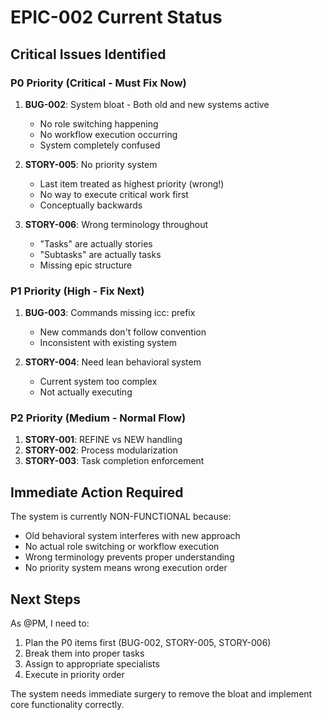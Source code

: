 # EPIC-002 Current Status

## Critical Issues Identified

### P0 Priority (Critical - Must Fix Now)
1. **BUG-002**: System bloat - Both old and new systems active
   - No role switching happening
   - No workflow execution occurring
   - System completely confused

2. **STORY-005**: No priority system
   - Last item treated as highest priority (wrong!)
   - No way to execute critical work first
   - Conceptually backwards

3. **STORY-006**: Wrong terminology throughout
   - "Tasks" are actually stories
   - "Subtasks" are actually tasks
   - Missing epic structure

### P1 Priority (High - Fix Next)
1. **BUG-003**: Commands missing icc: prefix
   - New commands don't follow convention
   - Inconsistent with existing system

2. **STORY-004**: Need lean behavioral system
   - Current system too complex
   - Not actually executing

### P2 Priority (Medium - Normal Flow)
1. **STORY-001**: REFINE vs NEW handling
2. **STORY-002**: Process modularization
3. **STORY-003**: Task completion enforcement

## Immediate Action Required

The system is currently NON-FUNCTIONAL because:
- Old behavioral system interferes with new approach
- No actual role switching or workflow execution
- Wrong terminology prevents proper understanding
- No priority system means wrong execution order

## Next Steps

As @PM, I need to:
1. Plan the P0 items first (BUG-002, STORY-005, STORY-006)
2. Break them into proper tasks
3. Assign to appropriate specialists
4. Execute in priority order

The system needs immediate surgery to remove the bloat and implement core functionality correctly.